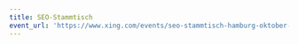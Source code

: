 ```yaml
---
title: SEO-Stammtisch
event_url: 'https://www.xing.com/events/seo-stammtisch-hamburg-oktober-1594937'
---
```


